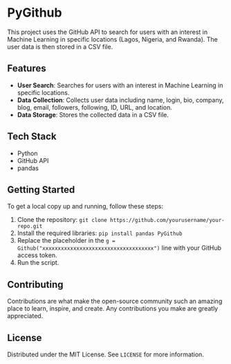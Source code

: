 # PyGithub

This project uses the GitHub API to search for users with an interest in Machine Learning in specific locations (Lagos, Nigeria, and Rwanda). The user data is then stored in a CSV file.

## Features

- **User Search**: Searches for users with an interest in Machine Learning in specific locations.
- **Data Collection**: Collects user data including name, login, bio, company, blog, email, followers, following, ID, URL, and location.
- **Data Storage**: Stores the collected data in a CSV file.

## Tech Stack

- Python
- GitHub API
- pandas

## Getting Started

To get a local copy up and running, follow these steps:

1. Clone the repository: `git clone https://github.com/yourusername/your-repo.git`
2. Install the required libraries: `pip install pandas PyGithub`
3. Replace the placeholder in the `g = Github("xxxxxxxxxxxxxxxxxxxxxxxxxxxxxxxxxxxx")` line with your GitHub access token.
4. Run the script.

## Contributing

Contributions are what make the open-source community such an amazing place to learn, inspire, and create. Any contributions you make are greatly appreciated.

## License

Distributed under the MIT License. See `LICENSE` for more information.
